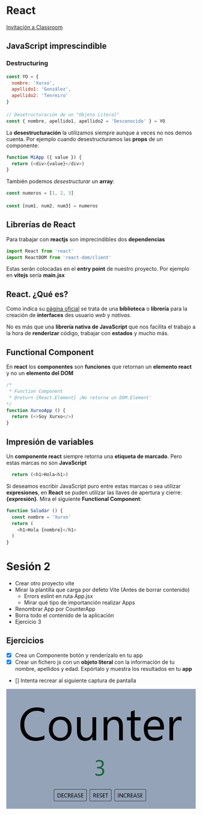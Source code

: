 # React

[Invitación a Classroom](https://classroom.google.com/c/NTg0NTY4MTAxMTg4?cjc=eyufnhy)

## JavaScript imprescindible

### Destructuring

```js
const YO = { 
  nombre: 'Xurxo',
  apellido1: 'González',
  apellido2: 'Tenreiro'
}

// Desetructuración de un "Objeto Literal"
const { nombre, apellido1, apellido2 = 'Desconocido' } = YO

```

La __desestructuración__ la utilizamos siempre aunque a veces no nos demos cuenta. Por ejemplo cuando desestructuramos las __props__ de un componente:

```js
function MiApp ({ value }) {
  return (<div>{value}</div>)
}
```

También podemos _desestructurar_ un __array__:

```js
const numeros = [1, 2, 3]

const [num1, num2, num3] = numeros
```

## Librerías de React

Para trabajar con __reactjs__ son imprecindibles dos __dependencias__

```js
import React from 'react'
import ReactDOM from 'react-dom/client'
```

Estas serán colocadas en el __entry point__ de nuestro proyecto. Por ejemplo en __vitejs__ sería __main.jsx__

## React. ¿Qué es?

Como indica su [página oficial](https://es.react.dev/) se trata de una __biblioteca__ o __librería__ para la creación de __interfaces__ des usuario _web_ y _nativas_.

No es más que una  __librería nativa de JavaScript__ que nos facilita el trabajo a la hora de __renderizar__ código, trabajar con __estados__ y mucho más.

## Functional Component

En __react__ los __componentes__ son __funciones__ que retornan un __elemento react__ y no un __elemento del DOM__

```js
/*
 * Function Component
 * @return {React.Element} ¡No retorna un DOM.Element'
*/
function XurxoApp () {
  return (<>Soy Xurxo</>)
}
```

## Impresión de variables

Un __componente react__ siempre retorna una __etiqueta de marcado__. Pero estas marcas no son __JavaScript__

```js
  return (<h1>Hola<h1>)
```

Si deseamos escribir JavaScript puro entre estas marcas o sea utilizar __expresiones__, en __React__ se puden utilizar las llaves de apertura y cierre: __{expresión}__. Mira el siguiente __Functional Component__:

```js
function Saludar () {
  const nombre = 'Xurxo'
  return (
    <h1>Hola {nombre}</h1>
  )
}
```

# Sesión 2
- Crear otro proyecto vite
- Mirar la plantilla que carga por defeto Vite (Antes de borrar contenido)
  - Errors eslint en ruta App.jsx
  - Mirar qué tipo de importanción realizar Apps
- Renombrar App por CounterApp
- Borra todo el contenido de la aplicación
- Ejercicio 3

## Ejercicios

- [x] Crea un Componente botón y renderízalo en tu app
- [x] Crear un fichero js con un __objeto literal__ con la información de tu nombre, apellidos y edad. Expórtalo y muestra los resultados en tu __app__
- [] Intenta recrear al siguiente captura de pantalla

![Counter](./assets/counter.png)